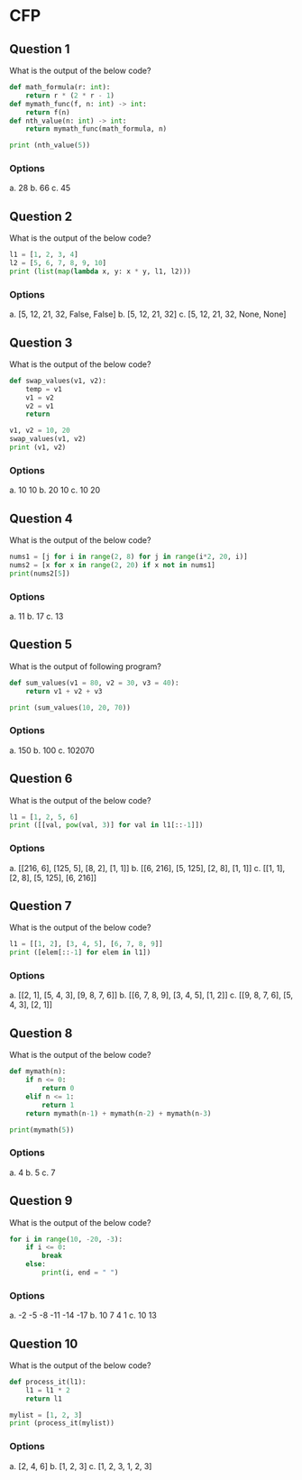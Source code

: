 # CFP

## Question 1
What is the output of the below code?
````python
def math_formula(r: int):
    return r * (2 * r - 1)
def mymath_func(f, n: int) -> int:
    return f(n)
def nth_value(n: int) -> int:
    return mymath_func(math_formula, n)

print (nth_value(5))
````
### Options
a. 28
b. 66
c. 45

## Question 2
What is the output of the below code?
````python
l1 = [1, 2, 3, 4]
l2 = [5, 6, 7, 8, 9, 10]
print (list(map(lambda x, y: x * y, l1, l2)))
````
### Options
a. [5, 12, 21, 32, False, False]
b. [5, 12, 21, 32]
c. [5, 12, 21, 32, None, None]

## Question 3
What is the output of the below code?
````python
def swap_values(v1, v2):
    temp = v1
    v1 = v2
    v2 = v1
    return

v1, v2 = 10, 20
swap_values(v1, v2)
print (v1, v2)
````
### Options
a. 10 10
b. 20 10
c. 10 20

## Question 4
What is the output of the below code?
````python
nums1 = [j for i in range(2, 8) for j in range(i*2, 20, i)]
nums2 = [x for x in range(2, 20) if x not in nums1]
print(nums2[5])
````
### Options
a. 11
b. 17
c. 13

## Question 5
What is the output of following program?
````python
def sum_values(v1 = 80, v2 = 30, v3 = 40):
    return v1 + v2 + v3

print (sum_values(10, 20, 70))
````
### Options
a. 150
b. 100
c. 102070

## Question 6
What is the output of the below code?
````python
l1 = [1, 2, 5, 6]
print ([[val, pow(val, 3)] for val in l1[::-1]])
````
### Options
a. [[216, 6], [125, 5], [8, 2], [1, 1]]
b. [[6, 216], [5, 125], [2, 8], [1, 1]]
c. [[1, 1], [2, 8], [5, 125], [6, 216]]

## Question 7
What is the output of the below code?
````python
l1 = [[1, 2], [3, 4, 5], [6, 7, 8, 9]] 
print ([elem[::-1] for elem in l1])
````
### Options
a. [[2, 1], [5, 4, 3], [9, 8, 7, 6]]
b. [[6, 7, 8, 9], [3, 4, 5], [1, 2]]
c. [[9, 8, 7, 6], [5, 4, 3], [2, 1]]

## Question 8
What is the output of the below code?
````python
def mymath(n):
    if n <= 0:
        return 0
    elif n <= 1:
        return 1
    return mymath(n-1) + mymath(n-2) + mymath(n-3)

print(mymath(5))
````
### Options
a. 4
b. 5
c. 7

## Question 9
What is the output of the below code?
````python
for i in range(10, -20, -3):
    if i <= 0:
        break
    else:
        print(i, end = " ")
````
### Options
a. -2 -5 -8 -11 -14 -17
b. 10 7 4 1
c. 10 13

## Question 10
What is the output of the below code?
````python
def process_it(l1):
    l1 = l1 * 2
    return l1

mylist = [1, 2, 3]
print (process_it(mylist))
````
### Options
a. [2, 4, 6]
b. [1, 2, 3]
c. [1, 2, 3, 1, 2, 3]

